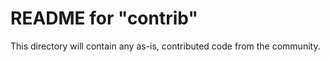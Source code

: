 # README for "contrib"

This directory will contain any as-is, contributed code from the community.
